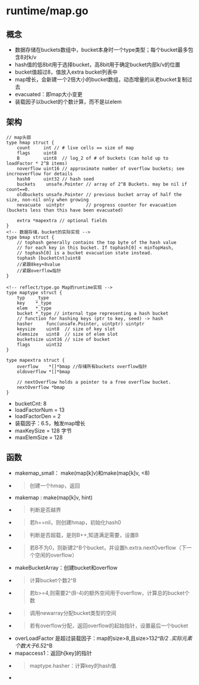 # runtime/map.go
## 概念
- 数据存储在buckets数组中，bucket本身时一个type类型；每个bucket最多包含8对k/v
- hash值的低8bit用于选择bucket，高8bit用于确定bucket内部k/v的位置
- bucket值超过8，值放入extra bucket列表中
- map增长，会新建一个2倍大小的bucket数组，动态增量的从老bucket复制过去
- evacuated：即map大小变更
- 装载因子以bucket的个数计算，而不是以elem
## 架构
```
// map头部
type hmap struct {
	count     int // # live cells == size of map
	flags     uint8
	B         uint8  // log_2 of # of buckets (can hold up to loadFactor * 2^B items)
	noverflow uint16 // approximate number of overflow buckets; see incrnoverflow for details
	hash0     uint32 // hash seed
	buckets    unsafe.Pointer // array of 2^B Buckets. may be nil if count==0.
	oldbuckets unsafe.Pointer // previous bucket array of half the size, non-nil only when growing
	nevacuate  uintptr        // progress counter for evacuation (buckets less than this have been evacuated)

	extra *mapextra // optional fields
}
<!-- 数据存储，bucket的实际实现 -->
type bmap struct {
	// tophash generally contains the top byte of the hash value
	// for each key in this bucket. If tophash[0] < minTopHash,
	// tophash[0] is a bucket evacuation state instead.
	tophash [bucketCnt]uint8
	//紧跟8key+8value
	//紧跟overflow指针
}

<!-- reflect/type.go Map的runtime实现 -->
type maptype struct {
	typ    _type
	key    *_type
	elem   *_type
	bucket *_type // internal type representing a hash bucket
	// function for hashing keys (ptr to key, seed) -> hash
	hasher     func(unsafe.Pointer, uintptr) uintptr
	keysize    uint8  // size of key slot
	elemsize   uint8  // size of elem slot
	bucketsize uint16 // size of bucket
	flags      uint32
}

type mapextra struct {
	overflow    *[]*bmap //存储所有buckets overflow指针
	oldoverflow *[]*bmap

	// nextOverflow holds a pointer to a free overflow bucket.
	nextOverflow *bmap
}

```
- bucketCnt: 8
- loadFactorNum = 13
- loadFactorDen = 2
- 装载因子：6.5，触发map增长
- maxKeySize  = 128 字节
- maxElemSize = 128
## 函数
- makemap_small： make(map[k]v)和make(map[k]v, <8)
- > 创建一个hmap，返回
- makemap : make(map[k]v, hint)
- > 判断是否越界
- > 若h==nil，则创建hmap，初始化hash0
- > 判断是否超载，是则B++,知道满足需要，设置B
- > 若B不为0，则新建2^B个bucket，并设置h.extra.nextOverflow（下一个空闲的overflow）
- makeBucketArray：创建bucket和overflow
- > 计算bucket个数2^B
- > 若b>=4,则需要2^(B-4)的额外空间用于overflow，计算总的bucket个数
- > 调用newarray分配bucket类型的空间
- > 若有overflow分配，返回overflow的起始指针，设置最后一个bucket
- overLoadFactor 是超过装载因子：map的size>8,且size>13*2^B/2 .实际元素个数大于6.5*2^B
- mapaccess1：返回h[key]的指针
- > maptype.hasher：计算key的hash值
- > 
